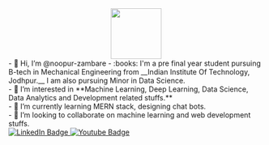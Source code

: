 <div id="header" align="center">
  <img src="https://media.giphy.com/media/M9gbBd9nbDrOTu1Mqx/giphy.gif" width="100"/>
</div>
<div>
- 👋 Hi, I’m @noopur-zambare
- :books: I'm a pre final year student pursuing B-tech in Mechanical Engineering from __Indian Institute Of Technology, Jodhpur.__ I am also pursuing Minor in Data Science.<br>
- 👀 I’m interested in **Machine Learning, Deep Learning, Data Science, Data Analytics and Development related stuffs.** <br>
- 🌱 I’m currently learning MERN stack, designing chat bots.<br>
- 💞️ I’m looking to collaborate on machine learning and web development stuffs.<br>
</div>
<div id="badges">
  <a href="your-linkedin-URL">
    <img src="https://img.shields.io/badge/LinkedIn-blue?style=for-the-badge&logo=linkedin&logoColor=white" alt="LinkedIn Badge"/>
  </a>
  <a href="your-youtube-URL">
    <img src="https://img.shields.io/badge/YouTube-red?style=for-the-badge&logo=youtube&logoColor=white" alt="Youtube Badge"/>
  </a>
</div>


<!---
noopur-zambare/noopur-zambare is a ✨ special ✨ repository because its `README.md` (this file) appears on your GitHub profile.
You can click the Preview link to take a look at your changes.
--->
